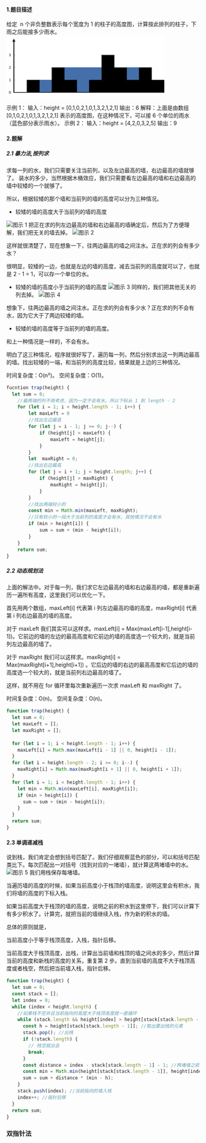 #### 1.题目描述

给定  n 个非负整数表示每个宽度为 1 的柱子的高度图，计算按此排列的柱子，下雨之后能接多少雨水。
![接雨水](./pics/rainwatertrap.png)

示例 1：
输入：height = [0,1,0,2,1,0,1,3,2,1,2,1]
输出：6
解释：上面是由数组 [0,1,0,2,1,0,1,3,2,1,2,1] 表示的高度图，在这种情况下，可以接 6 个单位的雨水（蓝色部分表示雨水）。
示例 2：
输入：height = [4,2,0,3,2,5]
输出：9

#### 2.题解

##### 2.1 暴力法,按列求

求每一列的水，我们只需要关注当前列，以及左边最高的墙，右边最高的墙就够了。
装水的多少，当然根据木桶效应，我们只需要看左边最高的墙和右边最高的墙中较矮的一个就够了。

所以，根据较矮的那个墙和当前列的墙的高度可以分为三种情况。

- 较矮的墙的高度大于当前列的墙的高度

![图示 1]('./pics/rainwatertrap-1.png)
把正在求的列左边最高的墙和右边最高的墙确定后，然后为了方便理解，我们把无关的墙去掉。
![图示 2]('./pics/rainwatertrap-2.png)

这样就很清楚了，现在想象一下，往两边最高的墙之间注水。正在求的列会有多少水？

很明显，较矮的一边，也就是左边的墙的高度，减去当前列的高度就可以了，也就是 2 - 1 = 1，可以存一个单位的水。

- 较矮的墙的高度小于当前列的墙的高度
  ![图示 3]('./pics/rainwatertrap-3.png)
  同样的，我们把其他无关的列去掉。
  ![图示 4]('./pics/rainwatertrap-4.png)

想象下，往两边最高的墙之间注水。正在求的列会有多少水？正在求的列不会有水，因为它大于了两边较矮的墙。

- 较矮的墙的高度等于当前列的墙的高度。

和上一种情况是一样的，不会有水。

明白了这三种情况，程序就很好写了，遍历每一列，然后分别求出这一列两边最高的墙。找出较矮的一端，和当前列的高度比较，结果就是上边的三种情况。

时间复杂度：O(n²)。
空间复杂度：O(1)。

```javascript
fucntion trap(height) {
  let sum = 0;
    //最两端的列不用考虑，因为一定不会有水。所以下标从 1 到 length - 2
    for (let i = 1; i < height.length - 1; i++) {
        let maxLeft = 0
        //找出左边最高
        for (let j = i - 1; j >= 0; j--) {
            if (height[j] > maxLeft) {
                maxLeft = height[j];
            }
        }
        let  maxRight = 0;
        //找出右边最高
        for (let j = i + 1; j < height.length; j++) {
            if (height[j] > maxRight) {
                maxRight = height[j];
            }
        }
        //找出两端较小的
        const min = Math.min(maxLeft, maxRight);
        //只有较小的一段大于当前列的高度才会有水，其他情况不会有水
        if (min > height[i]) {
            sum = sum + (min - height[i]);
        }
    }
    return sum;
}

```

##### 2.2 动态规划法

上面的解法中。对于每一列，我们求它左边最高的墙和右边最高的墙，都是重新遍历一遍所有高度，这里我们可以优化一下。

首先用两个数组，maxLeft[i] 代表第 i 列左边最高的墙的高度，maxRight[i] 代表第 i 列右边最高的墙的高度。

对于 maxLeft 我们其实可以这样求。maxLeft[i] = Max(maxLeft[i-1],height[i-1])。它前边的墙的左边的最高高度和它前边的墙的高度选一个较大的，就是当前列左边最高的墙了。

对于 maxRight 我们可以这样求。maxRight[i] = Max(maxRight[i+1],height[i+1]) 。它后边的墙的右边的最高高度和它后边的墙的高度选一个较大的，就是当前列右边最高的墙了。

这样，就不用在 for 循环里每次重新遍历一次求 maxLeft 和 maxRight 了。

时间复杂度：O(n)。
空间复杂度：O(n)。

```javascript
function trap(height) {
  let sum = 0;
  let maxLeft = [];
  let maxRight = [];

  for (let i = 1; i < height.length - 1; i++) {
    maxLeft[i] = Math.max(maxLeft[i - 1] || 0, height[i - 1]);
  }
  for (let i = height.length - 2; i >= 0; i--) {
    maxRight[i] = Math.max(maxRight[i + 1] || 0, height[i + 1]);
  }
  for (let i = 1; i < height.length - 1; i++) {
    let min = Math.min(maxLeft[i], maxRight[i]);
    if (min > height[i]) {
      sum = sum + (min - height[i]);
    }
  }
  return sum;
}
```

#### 2.3 单调递减栈

说到栈，我们肯定会想到括号匹配了。我们仔细观察蓝色的部分，可以和括号匹配类比下。每次匹配出一对括号（找到对应的一堵墙），就计算这两堵墙中的水。
![图示 5]('./pics/rainwatertrap-5.png)
我们用栈保存每堵墙。

当遍历墙的高度的时候，如果当前高度小于栈顶的墙高度，说明这里会有积水，我们将墙的高度的下标入栈。

如果当前高度大于栈顶的墙的高度，说明之前的积水到这里停下，我们可以计算下有多少积水了。计算完，就把当前的墙继续入栈，作为新的积水的墙。

总体的原则就是，

当前高度小于等于栈顶高度，入栈，指针后移。

当前高度大于栈顶高度，出栈，计算出当前墙和栈顶的墙之间水的多少，然后计算当前的高度和新栈的高度的关系，重复第 2 步。直到当前墙的高度不大于栈顶高度或者栈空，然后把当前墙入栈，指针后移。

```javascript
function trap(height) {
  let sum = 0;
  const stack = [];
  let index = 0;
  while (index < height.length) {
    //如果栈不空并且当前指向的高度大于栈顶高度就一直循环
    while (stack.length && height[index] > height[stack[stack.length - 1]]) {
      const h = height[stack[stack.length - 1]]; //取出要出栈的元素
      stack.pop(); //出栈
      if (!stack.length) {
        // 栈空就出去
        break;
      }
      const distance = index - stack[stack.length - 1] - 1; //两堵墙之前的距离。
      const min = Math.min(height[stack[stack.length - 1]], height[index]);
      sum = sum + distance * (min - h);
    }
    stack.push(index); //当前指向的墙入栈
    index++; //指针后移
  }
  return sum;
}
```

### 双指针法
